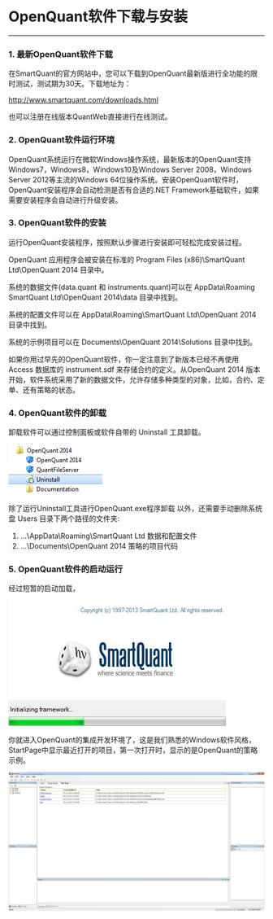 # OpenQuant软件下载与安装

---

### 1. 最新OpenQuant软件下载

在SmartQuant的官方网站中，您可以下载到OpenQuant最新版进行全功能的限时测试，测试期为30天。下载地址为：

[http://www.smartquant.com/downloads.html ](http://www.smartquant.com/downloads.html)

也可以注册在线版本QuantWeb直接进行在线测试。

### 2. OpenQuant软件运行环境

OpenQuant系统运行在微软Windows操作系统，最新版本的OpenQuant支持Windows7，Windows8，Windows10及Windows Server 2008，Windows Server 2012等主流的Windows 64位操作系统。安装OpenQuant软件时，OpenQuant安装程序会自动检测是否有合适的.NET Framework基础软件，如果需要安装程序会自动进行升级安装。

### 3. OpenQuant软件的安装

运行OpenQuant安装程序，按照默认步骤进行安装即可轻松完成安装过程。

OpenQuant 应用程序会被安装在标准的 Program Files \(x86\)\SmartQuant Ltd\OpenQuant 2014 目录中。

系统的数据文件\(data.quant 和 instruments.quant\)可以在 AppData\Roaming SmartQuant Ltd\OpenQuant 2014\data 目录中找到。

系统的配置文件可以在 AppData\Roaming\SmartQuant Ltd\OpenQuant 2014 目录中找到。

系统的示例项目可以在 Documents\OpenQuant 2014\Solutions 目录中找到。

如果你用过早先的OpenQuant软件，你一定注意到了新版本已经不再使用 Access 数据库的 instrument.sdf 来存储合约的定义。从OpenQuant 2014 版本开始，软件系统采用了新的数据文件，允许存储多种类型的对象，比如，合约、定单、还有策略的状态。

### 4. OpenQuant软件的卸载

卸载软件可以通过控制面板或软件自带的 Uninstall 工具卸载。

![](/assets/Uninstall.png)

除了运行Uninstall工具进行OpenQuant.exe程序卸载 以外，还需要手动删除系统盘 Users 目录下两个路径的文件夹:

1. ...\AppData\Roaming\SmartQuant Ltd            数据和配置文件
2. ...\Documents\OpenQuant 2014                      策略的项目代码

### 5. OpenQuant软件的启动运行

经过短暂的启动加载，

![](/assets/OpenQuantLaunching.png)

你就进入OpenQuant的集成开发环境了，这是我们熟悉的Windows软件风格，StartPage中显示最近打开的项目，第一次打开时，显示的是OpenQuant的策略示例。

![](/assets/OpenQuantMainGUI.png)

